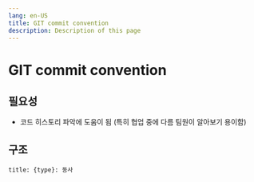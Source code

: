 ```yaml
---
lang: en-US
title: GIT commit convention
description: Description of this page
---
```


# GIT commit convention

## 필요성
- 코드 히스토리 파악에 도움이 됨 (특히 협업 중에 다름 팀원이 알아보기 용이함)

## 구조
```
title: {type}: 동사 
```
